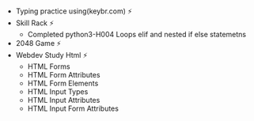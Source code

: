 - Typing practice using(keybr.com) ⚡
- Skill Rack ⚡
  - Completed python3-H004 Loops elif and nested if else statemetns 
- 2048 Game ⚡
- Webdev Study Html ⚡
  - HTML Forms
  - HTML Form Attributes
  - HTML Form Elements
  - HTML Input Types
  - HTML Input Attributes
  - HTML Input Form Attributes
